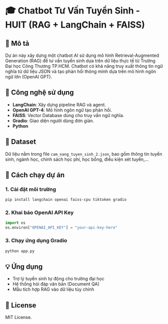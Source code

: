 
# 🎓 Chatbot Tư Vấn Tuyển Sinh - HUIT (RAG + LangChain + FAISS)

## 📌 Mô tả
Dự án này xây dựng một chatbot AI sử dụng mô hình Retrieval-Augmented Generation (RAG) để tư vấn tuyển sinh dựa trên dữ liệu thực tế từ Trường Đại học Công Thương TP.HCM. Chatbot có khả năng truy xuất thông tin ngữ nghĩa từ dữ liệu JSON và tạo phản hồi thông minh dựa trên mô hình ngôn ngữ lớn (OpenAI GPT).

## 🔧 Công nghệ sử dụng
- **LangChain**: Xây dựng pipeline RAG và agent.
- **OpenAI GPT-4**: Mô hình ngôn ngữ tạo phản hồi.
- **FAISS**: Vector Database dùng cho truy vấn ngữ nghĩa.
- **Gradio**: Giao diện người dùng đơn giản.
- **Python**

## 📂 Dataset
Dữ liệu nằm trong file `cam_nang_tuyen_sinh_2.json`, bao gồm thông tin tuyển sinh, ngành học, chính sách học phí, học bổng, điều kiện xét tuyển,...

## 🚀 Cách chạy dự án

### 1. Cài đặt môi trường
```bash
pip install langchain openai faiss-cpu tiktoken gradio
```

### 2. Khai báo OpenAI API Key
```python
import os
os.environ["OPENAI_API_KEY"] = "your-api-key-here"
```

### 3. Chạy ứng dụng Gradio
```bash
python app.py
```

## 💡 Ứng dụng
- Trợ lý tuyển sinh tự động cho trường đại học
- Hệ thống hỏi đáp văn bản (Document QA)
- Mẫu tích hợp RAG vào dữ liệu tùy chỉnh

## 📄 License
MIT License.
